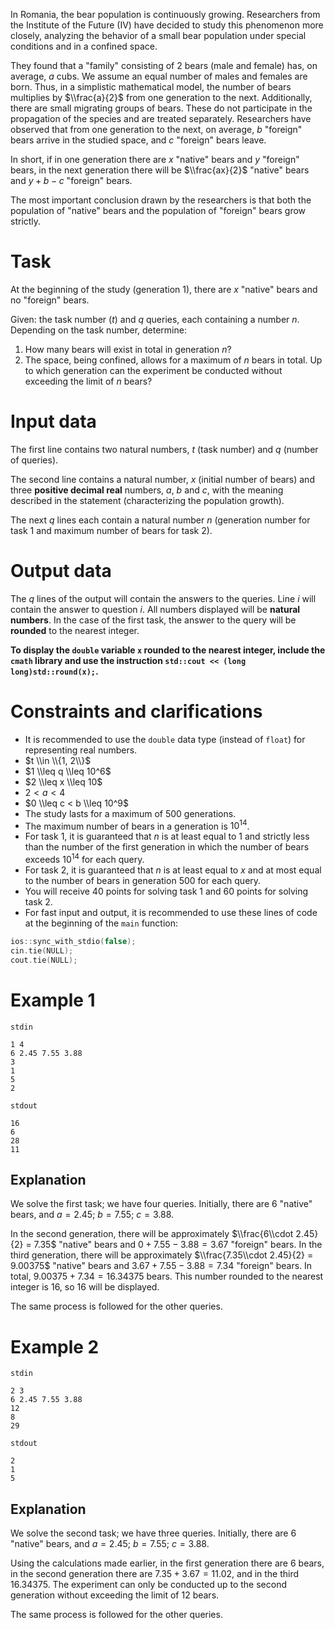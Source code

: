 In Romania, the bear population is continuously growing. Researchers from the Institute of the Future (IV) have decided to study this phenomenon more closely, analyzing the behavior of a small bear population under special conditions and in a confined space.

They found that a "family" consisting of 2 bears (male and female) has, on average, $a$ cubs. We assume an equal number of males and females are born. Thus, in a simplistic mathematical model, the number of bears multiplies by $\\frac{a}{2}$ from one generation to the next. Additionally, there are small migrating groups of bears. These do not participate in the propagation of the species and are treated separately. Researchers have observed that from one generation to the next, on average, $b$ "foreign" bears arrive in the studied space, and $c$ "foreign" bears leave.

In short, if in one generation there are $x$ "native" bears and $y$ "foreign" bears, in the next generation there will be $\\frac{ax}{2}$ "native" bears and $y + b - c$ "foreign" bears.

The most important conclusion drawn by the researchers is that both the population of "native" bears and the population of "foreign" bears grow strictly.

# Task

At the beginning of the study (generation 1), there are $x$ "native" bears and no "foreign" bears.

Given: the task number ($t$) and $q$ queries, each containing a number $n$. Depending on the task number, determine:

1. How many bears will exist in total in generation $n$?
2. The space, being confined, allows for a maximum of $n$ bears in total. Up to which generation can the experiment be conducted without exceeding the limit of $n$ bears?

# Input data

The first line contains two natural numbers, $t$ (task number) and $q$ (number of queries).

The second line contains a natural number, $x$ (initial number of bears) and three **positive decimal real** numbers, $a$, $b$ and $c$, with the meaning described in the statement (characterizing the population growth).

The next $q$ lines each contain a natural number $n$ (generation number for task 1 and maximum number of bears for task 2).

# Output data

The $q$ lines of the output will contain the answers to the queries. Line $i$ will contain the answer to question $i$. All numbers displayed will be **natural numbers**. In the case of the first task, the answer to the query will be **rounded** to the nearest integer.

**To display the `double` variable `x` rounded to the nearest integer, include the `cmath` library and use the instruction `std::cout << (long long)std::round(x);`.**

# Constraints and clarifications

* It is recommended to use the `double` data type (instead of `float`) for representing real numbers.
* $t \\in \\{1, 2\\}$
* $1 \\leq q \\leq 10^6$
* $2 \\leq x \\leq 10$
* $2 < a < 4$
* $0 \\leq c < b \\leq 10^9$
* The study lasts for a maximum of $500$ generations.
* The maximum number of bears in a generation is $10^{14}$.
* For task 1, it is guaranteed that $n$ is at least equal to $1$ and strictly less than the number of the first generation in which the number of bears exceeds $10^{14}$ for each query.
* For task 2, it is guaranteed that $n$ is at least equal to $x$ and at most equal to the number of bears in generation $500$ for each query.
* You will receive 40 points for solving task 1 and 60 points for solving task 2.
* For fast input and output, it is recommended to use these lines of code at the beginning of the `main` function:
```cpp
ios::sync_with_stdio(false);  
cin.tie(NULL);  
cout.tie(NULL);  
```

# Example 1

`stdin`
```
1 4
6 2.45 7.55 3.88
3
1
5
2
```

`stdout`
```
16
6
28
11
```

## Explanation

We solve the first task; we have four queries. Initially, there are 6 "native" bears, and $a = 2.45$; $b = 7.55$; $c = 3.88$.

In the second generation, there will be approximately $\\frac{6\\cdot 2.45}{2} = 7.35$ "native" bears and $0 + 7.55 - 3.88 = 3.67$ "foreign" bears.
In the third generation, there will be approximately $\\frac{7.35\\cdot 2.45}{2} = 9.00375$ "native" bears and $3.67 + 7.55 - 3.88 = 7.34$ "foreign" bears. In total, $9.00375 + 7.34 = 16.34375$ bears. This number rounded to the nearest integer is $16$, so $16$ will be displayed.

The same process is followed for the other queries.

# Example 2

`stdin`
```
2 3
6 2.45 7.55 3.88
12
8
29
```

`stdout`
```
2
1
5
```

## Explanation

We solve the second task; we have three queries. Initially, there are 6 "native" bears, and $a = 2.45$; $b = 7.55$; $c = 3.88$.

Using the calculations made earlier, in the first generation there are $6$ bears, in the second generation there are $7.35 + 3.67 = 11.02$, and in the third $16.34375$. The experiment can only be conducted up to the second generation without exceeding the limit of $12$ bears.

The same process is followed for the other queries.